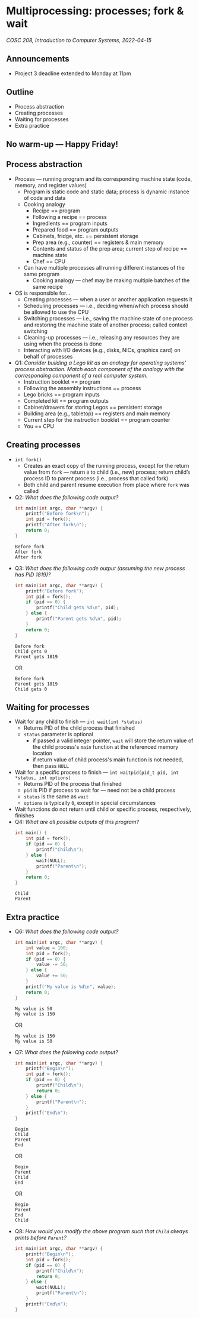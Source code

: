 # Multiprocessing: processes; fork & wait
_COSC 208, Introduction to Computer Systems, 2022-04-15_

## Announcements
* Project 3 deadline extended to Monday at 11pm

## Outline
* Process abstraction
* Creating processes
* Waiting for processes
* Extra practice

## No warm-up — Happy Friday!

## Process abstraction
* Process — running program and its corresponding machine state (code, memory, and register values)
    * Program is static code and static data; process is dynamic instance of code and data
    * Cooking analogy
        * Recipe == program
        * Following a recipe == process
        * Ingredients == program inputs
        * Prepared food == program outputs
        * Cabinets, fridge, etc. == persistent storage
        * Prep area (e.g., counter) == registers & main memory
        * Contents and status of the prep area; current step of recipe == machine state
        * Chef == CPU
    * Can have multiple processes all running different instances of the same program
        * Cooking analogy — chef may be making multiple batches of the same recipe
* OS is responsible for...
    * Creating processes — when a user or another application requests it
    * Scheduling processes — i.e., deciding when/which process should be allowed to use the CPU
    * Switching processes — i.e., saving the machine state of one process and restoring the machine state of another process; called context switching
    * Cleaning-up processes — i.e., releasing any resources they are using when the process is done
    * Interacting with I/O devices (e.g., disks, NICs, graphics card) on behalf of processes
* Q1: _Consider building a Lego kit as an analogy for operating systems' process abstraction. Match each component of the analogy with the corresponding component of a real computer system._
    * Instruction booklet == program
    * Following the assembly instructions == process
    * Lego bricks == program inputs
    * Completed kit == program outputs
    * Cabinet/drawers for storing Legos == persistent storage
    * Building area (e.g., tabletop) == registers and main memory
    * Current step for the instruction booklet == program counter
    * You == CPU

## Creating processes
* `int fork()`
    * Creates an exact copy of the running process, except for the return value from `fork` — return `0` to child (i.e., new) process; return child’s process ID to parent process (i.e., process that called fork)
    * Both child and parent resume execution from place where `fork` was called
* Q2: _What does the following code output?_
    ```C
    int main(int argc, char **argv) {
        printf("Before fork\n");
        int pid = fork();
        printf("After fork\n");
        return 0;
    }
    ```
    ```
    Before fork
    After fork
    After fork
    ```
* Q3: _What does the following code output (assuming the new process has PID 1819)?_
    ```C
    int main(int argc, char **argv) {
        printf("Before fork");
        int pid = fork();
        if (pid == 0) {
            printf("Child gets %d\n", pid);
        } else {
            printf("Parent gets %d\n", pid);
        }
        return 0;
    }
    ```
    ```
    Before fork
    Child gets 0
    Parent gets 1819
    ```
    OR
    ```
    Before fork
    Parent gets 1819
    Child gets 0
    ``` 

## Waiting for processes
* Wait for any child to finish — `int wait(int *status)`
    * Returns PID of the child process that finished
    * `status` parameter is optional
        * if passed a valid integer pointer, `wait` will store the return value of the child process's `main` function at the referenced memory location
        * if return value of child process's main function is not needed, then pass `NULL`
* Wait for a specific process to finish — `int waitpid(pid_t pid, int *status, int options)`
    * Returns PID of the process that finished
    * `pid` is PID if process to wait for — need not be a child process
    * `status` is the same as `wait`
    * `options` is typically `0`, except in special circumstances
* Wait functions do not return until child or specific process, respectively, finishes
* Q4: _What are all possible outputs of this program?_
    ```C
    int main() {
        int pid = fork();
        if (pid == 0) {
            printf("Child\n");
        } else {
            wait(NULL);
            printf("Parent\n");
        }
        return 0;
    }
    ```
    ```
    Child
    Parent
    ```

## Extra practice
* Q6: _What does the following code output?_
    ```C
    int main(int argc, char **argv) {
        int value = 100;
        int pid = fork();
        if (pid == 0) {
            value -= 50;
        } else {
            value += 50;
        }
        printf("My value is %d\n", value);
        return 0;
    }
    ```
    ```
    My value is 50
    My value is 150
    ```
    OR
    ```
    My value is 150
    My value is 50
    ```
* Q7: _What does the following code output?_
    ```C
    int main(int argc, char **argv) {
        printf("Begin\n");
        int pid = fork();
        if (pid == 0) {
            printf("Child\n");
            return 0;
        } else {
            printf("Parent\n");
        }
        printf("End\n");
    }
    ```
    ```
    Begin
    Child
    Parent
    End 
    ```
    OR
    ```
    Begin
    Parent
    Child
    End 
    ```
    OR
    ```
    Begin
    Parent
    End 
    Child
    ```
* Q8: _How would you modify the above program such that `Child` always prints before `Parent`?_
    ```C
    int main(int argc, char **argv) {
        printf("Begin\n");
        int pid = fork();
        if (pid == 0) {
            printf("Child\n");
            return 0;
        } else {
            wait(NULL);
            printf("Parent\n");
        }
        printf("End\n");
    }
    ```
